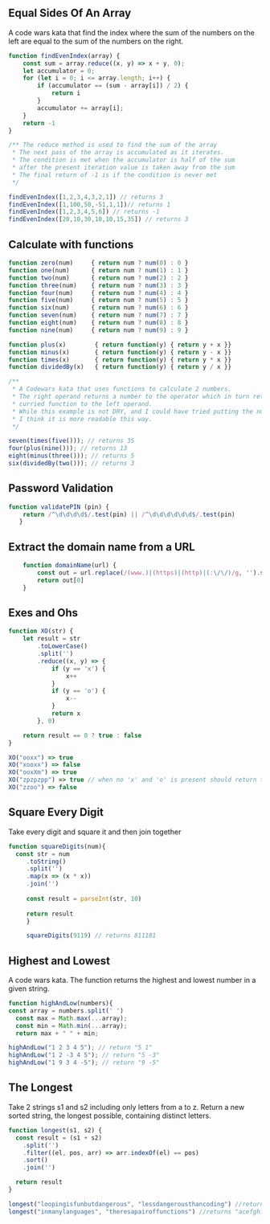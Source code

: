 ## Equal Sides Of An Array

A code wars kata that find the index where the sum of the numbers on the left are equal to the sum of the numbers on the right.

```javascript
function findEvenIndex(array) {
    const sum = array.reduce((x, y) => x + y, 0);
    let accumulator = 0;
    for (let i = 0; i <= array.length; i++) {
        if (accumulator == (sum - array[i]) / 2) {
            return i
        }
        accumulator += array[i];
    }
    return -1
}

/** The reduce method is used to find the sum of the array
 * The next pass of the array is accumulated as it iterates.
 * The condition is met when the accumulator is half of the sum 
 * after the present iteration value is taken away from the sum
 * The final return of -1 is if the condition is never met
 */
```

```javascript
findEvenIndex([1,2,3,4,3,2,1]) // returns 3
findEvenIndex([1,100,50,-51,1,1])// returns 1
findEvenIndex([1,2,3,4,5,6]) // returns -1
findEvenIndex([20,10,30,10,10,15,35]) // returns 3
```

## Calculate with functions

```javascript
function zero(num)     { return num ? num(0) : 0 }
function one(num)      { return num ? num(1) : 1 }
function two(num)      { return num ? num(2) : 2 }
function three(num)    { return num ? num(3) : 3 }
function four(num)     { return num ? num(4) : 4 }
function five(num)     { return num ? num(5) : 5 }
function six(num)      { return num ? num(6) : 6 }
function seven(num)    { return num ? num(7) : 7 }
function eight(num)    { return num ? num(8) : 8 }
function nine(num)     { return num ? num(9) : 9 }

function plus(x)        { return function(y) { return y + x }}
function minus(x)       { return function(y) { return y - x }}
function times(x)       { return function(y) { return y * x }}
function dividedBy(x)   { return function(y) { return y / x }}

/**
 * A Codewars kata that uses functions to calculate 2 numbers.
 * The right operand returns a number to the operator which in turn returns a 
 * curried function to the left operand.
 * While this example is not DRY, and I could have tried putting the numbers into an array
 * I think it is more readable this way.
 */
```
```javascript
seven(times(five())); // returns 35
four(plus(nine())); // returns 13
eight(minus(three())); // returns 5
six(dividedBy(two())); // returns 3
```
## Password Validation

```javascript
function validatePIN (pin) {
    return /^\d\d\d\d$/.test(pin) || /^\d\d\d\d\d\d$/.test(pin)
   }
```
## Extract the domain name from a URL

```javascript
    function domainName(url) {
        const out = url.replace(/(www.)|(https)|(http)|(:\/\/)/g, '').split('.')
        return out[0]
    }
```
## Exes and Ohs

```javascript
function XO(str) {
    let result = str
        .toLowerCase()
        .split('')
        .reduce((x, y) => {
            if (y == 'x') {
                x++
            }
            if (y == 'o') {
                x--
            }
            return x
        }, 0)

    return result == 0 ? true : false
}
```
```javascript
XO("ooxx") => true
XO("xooxx") => false
XO("ooxXm") => true
XO("zpzpzpp") => true // when no 'x' and 'o' is present should return true
XO("zzoo") => false
```

## Square Every Digit

Take every digit and square it and then join together

```javascript
function squareDigits(num){
  const str = num
     .toString()
     .split('')
     .map(x => (x * x)) 
     .join('')
     
     const result = parseInt(str, 10)
     
     return result    
     }
```
```javascript
     squareDigits(9119) // returns 811181
```


## Highest and Lowest

A code wars kata. The function returns the highest and lowest number in a given string.

```javascript
function highAndLow(numbers){
const array = numbers.split(' ')
  const max = Math.max(...array);
  const min = Math.min(...array);
  return max + " " + min;
  ```

```javascript
highAndLow("1 2 3 4 5"); // return "5 1"
highAndLow("1 2 -3 4 5"); // return "5 -3"
highAndLow("1 9 3 4 -5"); // return "9 -5"
```

## The Longest

Take 2 strings s1 and s2 including only letters from a to z. Return a new sorted string, the longest possible, containing distinct letters.

```javascript
function longest(s1, s2) {
  const result = (s1 + s2)
    .split('')
    .filter((el, pos, arr) => arr.indexOf(el) == pos)
    .sort()
    .join('')

  return result
}
```

```javascript
longest("loopingisfunbutdangerous", "lessdangerousthancoding") //returns "abcdefghilnoprstu"
longest("inmanylanguages", "theresapairoffunctions") //returns "acefghilmnoprstuy"
```
